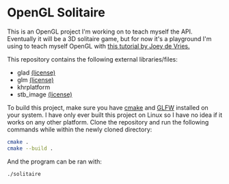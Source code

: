 # OpenGL Solitaire

This is an OpenGL project I'm working on to teach myself the API. Eventually
it will be a 3D solitaire game, but for now it's a playground I'm using to teach
myself OpenGL with [this tutorial by Joey de Vries.](https://learnopengl.com/)

This repository contains the following external libraries/files:

- glad [(license)](https://github.com/Dav1dde/glad/blob/glad2/LICENSE)
- glm [(license)](https://github.com/g-truc/glm/blob/master/manual.md#section0)
- khrplatform
- stb_image [(license)](https://github.com/nothings/stb/blob/master/LICENSE)

To build this project, make sure you have [cmake](https://cmake.org/) and
[GLFW](https://www.glfw.org/) installed on your system. I have only ever built
this project on Linux so I have no idea if it works on any other platform. 
Clone the repository and run the following commands while within the newly 
cloned directory:

```bash
cmake .
cmake --build .
```

And the program can be ran with:

```bash
./solitaire
```
